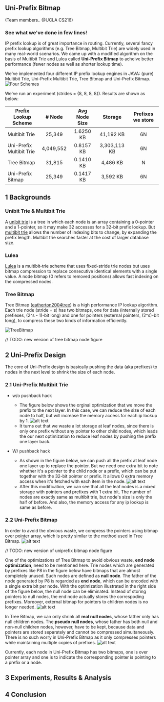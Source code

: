 ## Uni-Prefix Bitmap
(Team members.. @UCLA CS216)

### See what we've done in few lines!
IP prefix lookup is of great importance in routing. Currently, several fancy prefix lookup algorithms (e.g. Tree Bitmap, Multibit Trie) are widely used in many real-world scenarios. We came up with a modified algorithm on the basis of Multibit Trie and Lulea called **Uni-Prefix Bitmap** to acheive better performance (fewer nodes as well as shorter lookup time). 

We've implemented four different IP prefix lookup engines in JAVA: (pure) Multibit Trie, Uni-Prefix Multibit Trie, Tree Bitmap and Uni-Prefix Bitmap.
![](https://github.com/johnwenjunwu/proj216/blob/master/figures/FourSchemes.png?raw=true "Four Schemes")

We've run an experiment (strides = {8, 8, 8, 8}). Results are shown as below:

| Prefix Lookup Scheme | # Node  | Avg Node Size | Storage  | Prefixes we store |
| ------------- |:-----:|:--------------:|:-----:|:------:|
| Multibit Trie      | 25,349 | 1.6250 KB| 41,192 KB | 6N |
| Uni-Prefix Multibit Trie      | 4,049,552      |   0.8157 KB | 3,303,113 KB | 6N |
| Tree Bitmap | 31,815      | 0.1410 KB |  4,486 KB | N |
| Uni-Prefix Bitmap | 25,349      |  0.1417 KB | 3,592 KB | 6N |


## 1 Backgrounds
### Unibit Trie & Multibit Trie
A [unibit trie](https://raminaji.wordpress.com/unibit-tries/) is a tree in which each node is an array containing a 0-pointer and a 1-pointer, so it may make 32 accesses for a 32-bit prefix lookup. But [multibit trie](https://raminaji.wordpress.com/multibit-tries/) allows the number of indexing bits to change, by expanding the prefix length. Multibit trie searches faster at the cost of larger database size.
### Lulea
[Lulea](https://en.wikipedia.org/wiki/Lule%C3%A5_algorithm) is a multibit-trie scheme that uses fixed-stride trie nodes but uses bitmap compression to replace consecutive identical elements with a single value. A node bitmap (0 refers to removed positions) allows fast indexing on the compressed nodes.
### Tree Bitmap
Tree Bitmap ([eatherton2004tree](http://cseweb.ucsd.edu/~varghese/PAPERS/ccr2004.pdf)) is a high performance IP lookup algorithm. Each trie node (stride = s) has two bitmaps, one for data (internally stored prefiexes, (2^s - 1)-bit long) and one for pointers (external pointers, (2^s)-bit long), to compress these two kinds of information efficiently. 

![](https://github.com/johnwenjunwu/proj216/blob/master/figures/TreeBitmap.png?raw=true "TreeBitmap")

// TODO: new version of tree bitmap node figure

## 2 Uni-Prefix Design
The core of Uni-Prefix design is basically pushing the data (aka prefixes) to nodes in the next level to shrink the size of each node.
### 2.1 Uni-Prefix Multibit Trie 
- w/o pushback hack
    - The figure below shows the orginal optimization that we move the prefix to the next layer. In this case, we can reduce the size of each node to half, but will increase the memory access for each ip lookup by 1. ![alt text](https://github.com/johnwenjunwu/proj216/blob/master/figures/Uniprefix.png?raw=true "Original Uni-Prefix")
    - It turns out that we waste a lot storage at leaf nodes, since there is only one prefix without any pointer to other child nodes, which leads the our next optimization to reduce leaf nodes by pushing the prefix one layer back.
        
- W/ pushback hack
    - As shown in the figure below, we can push all the prefix at leaf node one layer up to replace the pointer. But we need one extra bit to note whether it's a pointer to the child node or a prefix, which can be put together with the 32-bit pointer or prefix. It allows 0 extra memory access when it's fetched with each item in the node. ![alt text](https://github.com/johnwenjunwu/proj216/blob/master/figures/UniprefixWithPushBack.png?raw=true "Original Uni-Prefix") 
    - After this modification, we can see that all the leaf nodes is a mixed storage with pointers and prefixes with 1 extra bit. The number of nodes are exactly same as multibit trie, but node's size is only the half of before. And also, the memory access for any ip lookup is same as before.

### 2.2 Uni-Prefix Bitmap
In order to avoid the obvious waste, we compress the pointers using bitmap over pointer array, which is pretty similar to the method used in Tree Bitmap. 
![alt text](https://github.com/johnwenjunwu/proj216/blob/master/figures/UniPrefixBitmap.png?raw=true "UniPrefixBitmap")

// TODO: new version of uniprefix bitmap node figure

One of the optimizations of Tree Bitmap to avoid obvious waste, **end node optimization**, need to be mentioned here. Trie nodes which are generated by prefixes like P8 in the figure below have bitmaps that are almost completely unused. Such nodes are defined as **null node**. The father of the node generated by P8 is regarded as **end node**, which can be encoded with a single extra bit per node. With the optimization illustrated in the right side of the figure below, the null node can be eliminated. Instead of storing pointers to null nodes, the end node actually stores the correspoding prefixes. Moreover, external bitmap for pointers to children nodes is no longer needed.
![alt text](https://github.com/johnwenjunwu/proj216/blob/master/figures/EndNodeOptimization.png?raw=true "end node optimization")

In Tree Bitmap, we can only shrink all **real null nodes**, whose father only has null children nodes. The **pseudo null nodes**, whose father has both null and non-null children nodes, however, have to be kept, because data and pointers are stored separately and cannot be compressed simultaneously. There is no such worry in Uni-Prefix Bitmap as it only compresses pointers while maintaining multiple copies of prefixes.
![alt text](https://github.com/johnwenjunwu/proj216/blob/master/figures/Real_vs_PseudoNullNode.png?raw=true "Real vs Pseudo Null Node")

Currently, each node in Uni-Prefix Bitmap has two bitmaps, one is over pointer array and one is to indicate the corresponding pointer is pointing to a prefix or a node.

## 3 Experiments, Results & Analysis
## 4 Conclusion
